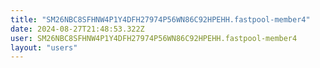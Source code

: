 ```yaml
---
title: "SM26NBC8SFHNW4P1Y4DFH27974P56WN86C92HPEHH.fastpool-member4"
date: 2024-08-27T21:48:53.322Z
user: SM26NBC8SFHNW4P1Y4DFH27974P56WN86C92HPEHH.fastpool-member4
layout: "users"
---
```

    